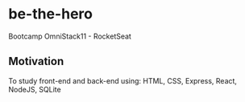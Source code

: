 # be-the-hero
Bootcamp OmniStack11 - RocketSeat

## Motivation
To study front-end and back-end using: HTML, CSS, Express, React, NodeJS, SQLite
